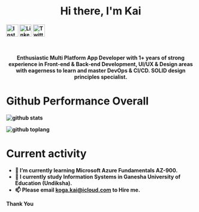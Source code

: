 <p>
  <h1 align="center"><b>Hi there, I'm Kai</h1>
</p>
<p>
  <a href="https://www.instagram.com/kaikoga45" target="_blank"><img src="https://img.shields.io/badge/Instagram-%23E4405F.svg?&style=flat-square&logo=instagram&logoColor=white" height="32px" alt="Instagram"></a>
<a href="https://www.linkedin.com/in/kai-koga-170a691a0/" target="_blank"><img src="https://img.shields.io/badge/linkedin-%230077B5.svg?&style=for-the-badge&logo=linkedin&logoColor=white" height="32px" alt="LinkedIn"></a>
<a href="https://twitter.com/kai_koga" target="_blank"><img src="https://img.shields.io/badge/twitter-%231DA1F2.svg?&style=for-the-badge&logo=twitter&logoColor=white" height="32px" alt="Twitter"></a>
</p>
</br>
<p align="center">Enthusiastic Multi Platform App Developer with 1+ years of strong experience in Front-end & Back-end Development, UI/UX & Design areas with eagerness to learn and master DevOps & CI/CD. SOLID design principles specialist.</p>

# Github Performance Overall

![github stats](https://github-readme-stats.vercel.app/api?username=kaikoga45&show_icons=true&theme=radical)

![github toplang](https://github-readme-stats.vercel.app/api/top-langs/?username=kaikoga45&layout=compact&theme=nightowl)

# Current activity

- 🌱 I’m currently learning Microsoft Azure Fundamentals AZ-900.
- 🤔 I currently study Information Systems in Ganesha University of Education (Undiksha).
- 📫 Please email koga.kai@icloud.com to Hire me.

Thank You


